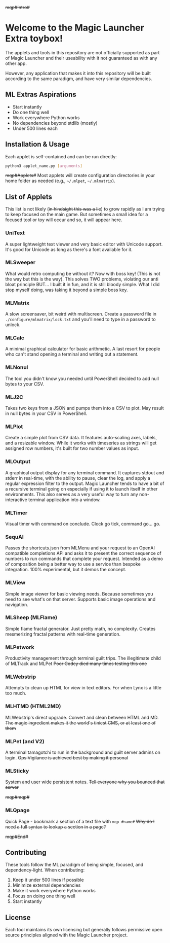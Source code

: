 ~~mqp#Intro#~~
# Welcome to the Magic Launcher Extra toybox!
The applets and tools in this repository are not officially supported as part of Magic Launcher and their useability with it not guaranteed as with any other app.

However, any application that makes it into this repository will be built according to the same paradigm, and have very similar dependencies.

## ML Extras Aspirations

- Start instantly
- Do one thing well
- Work everywhere Python works
- No dependencies beyond stdlib (mostly)
- Under 500 lines each

## Installation & Usage

Each applet is self-contained and can be run directly:
```bash
python3 applet_name.py [arguments]
```
~~mqp#Applets#~~
Most applets will create configuration directories in your home folder as needed (e.g., `~/.mlpet`, `~/.mlmatrix`).

## List of Applets

This list is not likely (~~in hindsight this was a lie~~) to grow rapidly as I am trying to keep focused on the main game. But sometimes a small idea for a focused tool or toy will occur and so, it will appear here.

### UniText
A super lightweight text viewer and very basic editor with Unicode support.
It's good for Unicode as long as there's a font available for it.

### MLSweeper
What would retro computing be without it? 
Now with boss key! (This is not the way but this is the way).
This solves TWO problems, violating our anti bloat principle BUT...
I built it in fun, and it is still bloody simple. What I did stop myself doing, was taking it beyond a simple boss key.

### MLMatrix
A slow screensaver, bit weird with multiscreen.
Create a password file in `./configure/mlmatrix/lock.txt` and you'll need to type in a password to unlock.

### MLCalc
A minimal graphical calculator for basic arithmetic.
A last resort for people who can't stand opening a terminal and writing out a statement.

### MLNonul
The tool you didn't know you needed until PowerShell decided to add null bytes to your CSV.

### MLJ2C
Takes two keys from a JSON and pumps them into a CSV to plot. May result in null bytes in your CSV in PowerShell.

### MLPlot
Create a simple plot from CSV data. It features auto-scaling axes, labels, and a resizable window.
While it works with timeseries as strings will get assigned row numbers, it's built for two number values as input.

### MLOutput
A graphical output display for any terminal command. It captures stdout and stderr in real-time, with the ability to pause, clear the log, and apply a regular expression filter to the output.
Magic Launcher tends to have a bit of a recursive terminal going on especially if using it to launch itself in other environments.
This also serves as a very useful way to turn any non-interactive terminal application into a window.

### MLTimer
Visual timer with command on conclude.
Clock go tick, command go... go.

### SequAI
Passes the shortcuts.json from MLMenu and your request to an OpenAI compatible completions API and asks it to present the correct sequence of numbers to run commands that complete your request.
Intended as a demo of composition being a better way to use a service than bespoke integration.
100% experimental, but it demos the concept.

### MLView
Simple image viewer for basic viewing needs.
Because sometimes you need to see what's on that server.
Supports basic image operations and navigation.

### MLSheep (MLFlame)
Simple flame fractal generator.
Just pretty math, no complexity.
Creates mesmerizing fractal patterns with real-time generation.

### MLPetwork
Productivity management through terminal guilt trips.
The illegitimate child of MLTrack and MLPet
~~Poor Codey died many times testing this one~~

### MLWebstrip
Attempts to clean up HTML for view in text editors.
For when Lynx is a little too much.

### MLHTMD (HTML2MD)
MLWebstrip's direct upgrade. Convert and clean between HTML and MD.
~~The magic ingredient makes it the world's tiniest CMS, or at least one of them~~

### MLPet (and V2)
A terminal tamagotchi to run in the background and guilt server admins on login.
~~Ops Vigilance is achieved best by making it personal~~

### MLSticky
System and user wide persistent notes.
~~Tell everyone why you bounced that server~~

~~mqp#mqp#~~
### MLQpage
Quick Page - bookmark a section of a text file with `mqp #name#`
~~Why do I need a full syntax to lookup a section in a page?~~

~~mqp#End#~~
## Contributing
These tools follow the ML paradigm of being simple, focused, and dependency-light. When contributing:

1. Keep it under 500 lines if possible
2. Minimize external dependencies 
3. Make it work everywhere Python works
4. Focus on doing one thing well
5. Start instantly

## License

Each tool maintains its own licensing but generally follows permissive open source principles aligned with the Magic Launcher project.

